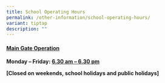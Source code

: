 ```yaml
---
title: School Operating Hours
permalink: /other-information/school-operating-hours/
variant: tiptap
description: ""
---
```

<h4><strong><u>Main Gate Operation</u></strong></h4>
<p><strong>Monday – Friday: <u>6.30 am – 6.30 pm</u></strong>
</p>
<p><strong>[Closed on weekends, school holidays and public holidays]</strong>
</p>
<p></p>